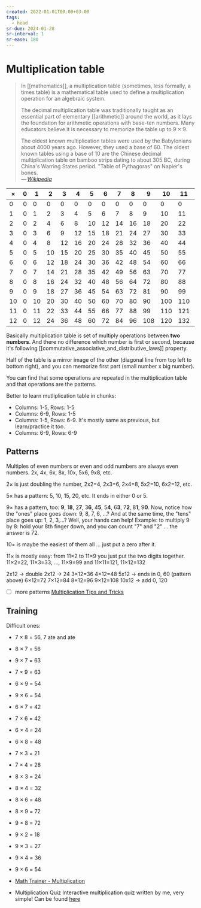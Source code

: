 ```yaml
---
created: 2022-01-01T00:00+03:00
tags:
  - head
sr-due: 2024-01-28
sr-interval: 1
sr-ease: 180
---
```


# Multiplication table

> In [[mathematics]], a multiplication table (sometimes, less formally, a times table) is a mathematical table used to define a multiplication operation for an algebraic system.
>
> The decimal multiplication table was traditionally taught as an essential part of elementary [[arithmetic]] around the world, as it lays the foundation for arithmetic operations with base-ten numbers. Many educators believe it is necessary to memorize the table up to 9 × 9.
>
> The oldest known multiplication tables were used by the Babylonians about 4000 years ago. However, they used a base of 60. The oldest known tables using a base of 10 are the Chinese decimal multiplication table on bamboo strips dating to about 305 BC, during China's Warring States period. "Table of Pythagoras" on Napier's bones.\
> — <cite>[Wikipedia](https://en.wikipedia.org/wiki/Multiplication_table)</cite>

| ×  | 0 | 1  | 2  | 3  | 4  | 5  | 6  | 7  | 8  | 9   | 10  | 11  | 12  |
| -- | - | -- | -- | -- | -- | -- | -- | -- | -- | --- | --- | --- | --- |
| 0  | 0 | 0  | 0  | 0  | 0  | 0  | 0  | 0  | 0  | 0   | 0   | 0   | 0   |
| 1  | 0 | 1  | 2  | 3  | 4  | 5  | 6  | 7  | 8  | 9   | 10  | 11  | 12  |
| 2  | 0 | 2  | 4  | 6  | 8  | 10 | 12 | 14 | 16 | 18  | 20  | 22  | 24  |
| 3  | 0 | 3  | 6  | 9  | 12 | 15 | 18 | 21 | 24 | 27  | 30  | 33  | 36  |
| 4  | 0 | 4  | 8  | 12 | 16 | 20 | 24 | 28 | 32 | 36  | 40  | 44  | 48  |
| 5  | 0 | 5  | 10 | 15 | 20 | 25 | 30 | 35 | 40 | 45  | 50  | 55  | 60  |
| 6  | 0 | 6  | 12 | 18 | 24 | 30 | 36 | 42 | 48 | 54  | 60  | 66  | 72  |
| 7  | 0 | 7  | 14 | 21 | 28 | 35 | 42 | 49 | 56 | 63  | 70  | 77  | 84  |
| 8  | 0 | 8  | 16 | 24 | 32 | 40 | 48 | 56 | 64 | 72  | 80  | 88  | 96  |
| 9  | 0 | 9  | 18 | 27 | 36 | 45 | 54 | 63 | 72 | 81  | 90  | 99  | 108 |
| 10 | 0 | 10 | 20 | 30 | 40 | 50 | 60 | 70 | 80 | 90  | 100 | 110 | 120 |
| 11 | 0 | 11 | 22 | 33 | 44 | 55 | 66 | 77 | 88 | 99  | 110 | 121 | 132 |
| 12 | 0 | 12 | 24 | 36 | 48 | 60 | 72 | 84 | 96 | 108 | 120 | 132 | 144 |

Basically multiplication table is set of multiply operations between **two numbers**. And there no difference which number is first or second, because it's following [[commutative_associative_and_distributive_laws]] property.

Half of the table is a mirror image of the other (diagonal line from top left to bottom right), and you can memorize first part (small number x big number).

You can find that some operations are repeated in the multiplication table and that operations are the patterns.

Better to learn mutliplication table in chunks:

- Columns: 1-5, Rows: 1-5
- Columns: 6-9, Rows: 1-5
- Columns: 1-5, Rows: 6-9. It's mostly same as previous, but learn/practice it too.
- Columns: 6-9, Rows: 6-9

## Patterns

Multiples of even numbers or even and odd numbers are always even numbers. 2x, 4x, 6x, 8x, 10x, 5x6, 9x8, etc.

2× is just doubling the number, 2x2=4, 2x3=6, 2x4=8, 5x2=10, 6x2=12, etc.

5× has a pattern: 5, 10, 15, 20, etc. It ends in either 0 or 5.

9× has a pattern, too: **9**, 1**8**, 2**7**, 3**6**, 4**5**, 5**4**, 6**3**, 7**2**, 8**1**, 9**0**. Now, notice how the "ones" place goes down: 9, 8, 7, 6, ...? And at the same time, the "tens" place goes up: 1, 2, 3,...? Well, your hands can help! Example: to multiply 9 by 8: hold your 8th finger down, and you can count "7" and "2" ... the answer is 72.

10× is maybe the easiest of them all ... just put a zero after it.

11× is mostly easy: from 11×2 to 11×9 you just put the two digits together. 11×2=22, 11×3=33, ..., 11×9=99 and 11×11=121, 11×12=132

2x12 → double 2x12 → 24 3×12=36 4×12=48 5x12 → ends in 0, 60 (pattern above) 6×12=72 7×12=84 8×12=96 9×12=108 10x12 → add 0, 120

- [ ] more patterns [Multiplication Tips and Tricks](https://www.mathsisfun.com/multiplication-tips-tricks.html)

## Training

Difficult ones:

- 7 × 8 = <wbr class="f"> 56, 7 ate and ate <!--SR:!2025-08-02,2,160-->
- 8 × 7 = <wbr class="f"> 56 <!--SR:!2025-07-31,1,186-->
- 9 × 7 = <wbr class="f"> 63
- 7 × 9 = <wbr class="f"> 63 <!--SR:!2025-08-01,2,206-->
- 6 × 9 = <wbr class="f"> 54 <!--SR:!2025-08-01,2,169-->
- 9 × 6 = <wbr class="f"> 54
- 6 × 7 = <wbr class="f"> 42 <!--SR:!2025-08-02,2,186-->
- 7 × 6 = <wbr class="f"> 42 <!--SR:!2025-08-01,2,206-->
- 6 × 4 = <wbr class="f"> 24
- 6 × 8 = <wbr class="f"> 48
- 7 × 3 = <wbr class="f"> 21
- 7 × 4 = <wbr class="f"> 28
- 8 × 3 = <wbr class="f"> 24 <!--SR:!2025-08-02,2,186-->
- 8 × 4 = <wbr class="f"> 32
- 8 × 6 = <wbr class="f"> 48
- 8 × 9 = <wbr class="f"> 72 <!--SR:!2025-08-03,4,212-->
- 9 × 8 = <wbr class="f"> 72 <!--SR:!2025-08-02,3,226-->
- 9 × 2 = <wbr class="f"> 18
- 9 × 3 = <wbr class="f"> 27
- 9 × 4 = <wbr class="f"> 36
- 9 × 6 = <wbr class="f"> 54

- [Math Trainer - Multiplication](https://www.mathsisfun.com/numbers/math-trainer-multiply.html)

- Multiplication Quiz Interactive multiplication quiz written by me, very simple! Can be found [here](file:///home/inom/Computer/programming/Multiplication_Quiz/)
